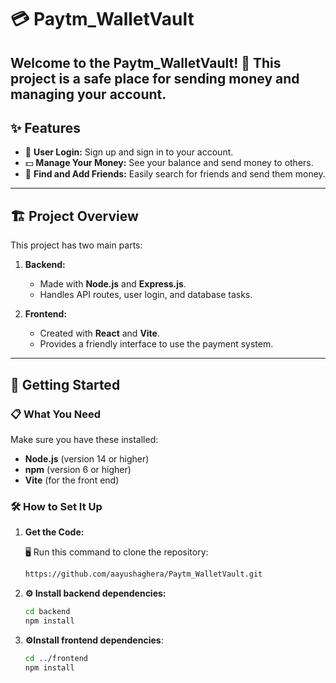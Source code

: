 # 💳 Paytm_WalletVault

Welcome to the **Paytm_WalletVault**! 🎉 This project is a safe place for sending money and managing your account.  
---

## ✨ Features

- 🔐 **User Login:** Sign up and sign in to your account.
- 💵 **Manage Your Money:** See your balance and send money to others.
- 👫 **Find and Add Friends:** Easily search for friends and send them money.

---

## 🏗️ Project Overview

This project has two main parts:

1. **Backend:** 
   - Made with **Node.js** and **Express.js**.
   - Handles API routes, user login, and database tasks.

2. **Frontend:** 
   - Created with **React** and **Vite**.
   - Provides a friendly interface to use the payment system.

---

## 🚀 Getting Started

### 📋 What You Need

Make sure you have these installed:

- **Node.js** (version 14 or higher)
- **npm** (version 6 or higher)
- **Vite** (for the front end)

### 🛠️ How to Set It Up

1. **Get the Code:** 

   🖥️ Run this command to clone the repository:

   ```bash
   https://github.com/aayushaghera/Paytm_WalletVault.git
   
2. **⚙️ Install backend dependencies:**
   ```bash
   cd backend
   npm install

3. **⚙️Install frontend dependencies**:

   ```bash
   cd ../frontend
   npm install
   ```   
   


